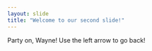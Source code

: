 ```yaml
---
layout: slide
title: "Welcome to our second slide!"
---
```

Party on, Wayne!
Use the left arrow to go back!
